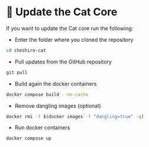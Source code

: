 # &#128640; Update the Cat Core

If you want to update the Cat core run the following:

- Enter the folder where you cloned the repository

```bash
cd cheshire-cat
```

- Pull updates from the GitHub repository

```bash
git pull
```

-  Build again the docker containers

```bash
docker compose build --no-cache
```

-  Remove dangling images (optional)

```bash
docker rmi -f $(docker images -f "dangling=true" -q)
```

- Run docker containers

```bash
docker compose up
```
